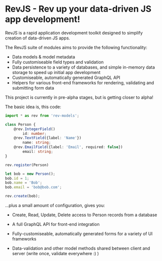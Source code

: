 # RevJS - Rev up your data-driven JS app development!

RevJS is a rapid application development toolkit designed to simplify creation
of data-driven JS apps.

The RevJS suite of modules aims to provide the following functionality:
 * Data models & model metadata
 * Fully customiseable field types and validation
 * Data persistence to a variety of databases, and simple in-memory data storage
   to speed up initial app development
 * Customiseable, automatically generated GraphQL API
 * Helpers for various front-end frameworks for rendering, validating and
   submitting form data

This project is currently in pre-alpha stages, but is getting closer to alpha!

The basic idea is, this code:

```typescript
import * as rev from 'rev-models';

class Person {
    @rev.IntegerField()
        id: number;    
    @rev.TextField({label: 'Name'})
        name: string;
    @rev.EmailField({label: 'Email', required: false})
        email: string;
}

rev.register(Person)

let bob = new Person();
bob.id = 1;
bob.name = 'Bob';
bob.email = 'bob@bob.com';

rev.create(bob);

```

...plus a small amount of configuration, gives you:

 * Create, Read, Update, Delete access to Person records from a database

 * A full GraphQL API for front-end integration

 * Fully-customiseable, automatically generated forms for a variety of UI frameworks

 * Data-validation and other model methods shared between client and server (write once, validate everywhere :) )
